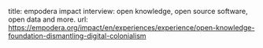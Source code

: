 title: empodera impact interview: open knowledge, open source software, open data and more.
url: https://empodera.org/impact/en/experiences/experience/open-knowledge-foundation-dismantling-digital-colonialism
